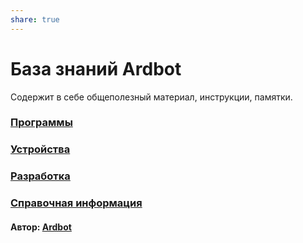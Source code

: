 ```yaml
---
share: true
---
```



# База знаний Ardbot
Содержит в себе общеполезный материал, инструкции, памятки.

### [Программы](1.soft.md)
### [Устройства](2.device.md)
### [Разработка](3.dev.md)
### [Справочная информация](4.info.md)
#### Автор: [Ardbot](https://github.com/Ardbot)